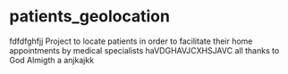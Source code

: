 # patients_geolocation
fdfdfghfjj
Project to locate patients in order to facilitate their home appointments by medical specialists
haVDGHAVJCXHSJAVC
all thanks to God
Almigth a anjkajkk

